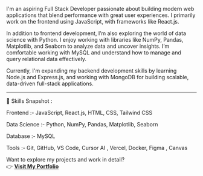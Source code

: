 I'm an aspiring Full Stack Developer passionate about building modern web applications that blend performance with great user experiences. I primarily work on the frontend using JavaScript, with frameworks like React.js.

In addition to frontend development, I’m also exploring the world of data science with Python. I enjoy working with libraries like NumPy, Pandas, Matplotlib, and Seaborn to analyze data and uncover insights. I’m comfortable working with MySQL and understand how to manage and query relational data effectively.

Currently, I'm expanding my backend development skills by learning Node.js and Express.js, and working with MongoDB for building scalable, data-driven full-stack applications.

---

🚀 Skills Snapshot :  <br>  

Frontend :- JavaScript, React.js, HTML, CSS, Tailwind CSS

Data Science :-  Python, NumPy, Pandas, Matplotlib, Seaborn

Database :-  MySQL

Tools :-  Git, GitHub, VS Code, Cursor AI , Vercel, Docker, Figma , Canvas

Want to explore my projects and work in detail?  
👉 [**Visit My Portfolio**](https://nevilportfolio-gray.vercel.app/)
